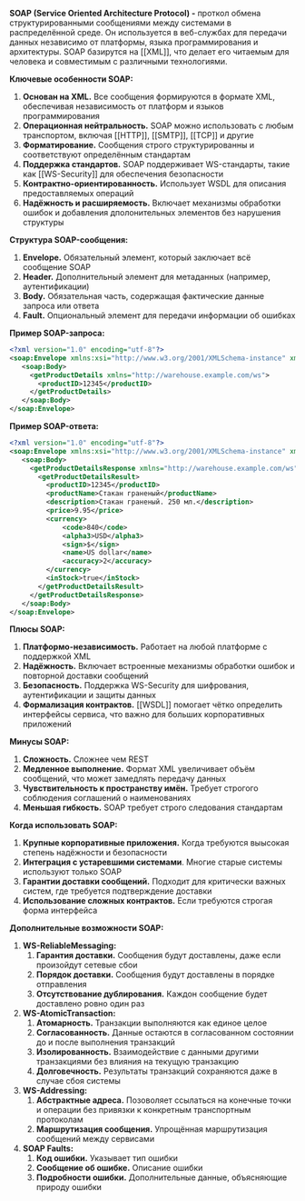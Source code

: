 **SOAP (Service Oriented Architecture Protocol) -** проткол обмена структурированными сообщениями между системами в распределённой среде. Он используется в веб-службах для передачи данных независимо от платформы, языка программирования и архитектуры. SOAP базирутся на [[XML]], что делает его читаемым для человека и совместимым с различными технологиями.

**Ключевые особенности SOAP:**
1) **Основан на XML.** Все сообщения формируются в формате XML, обеспечивая независимость от платформ и языков программирования
2) **Операционная нейтральность.** SOAP можно использовать с любым транспортом, включая [[HTTP]], [[SMTP]], [[TCP]] и другие
3) **Форматирование.** Сообщения строго структурированны и соответствуют определённым стандартам
4) **Поддержка стандартов.** SOAP поддерживает WS-стандарты, такие как [[WS-Security]] для обеспечения безопасности
5) **Контрактно-ориентированность.** Использует WSDL для описания предоставляемых операций
6) **Надёжность и расширяемость.** Включает механизмы обработки ошибок и добавления дполонительных элементов без нарушения структуры

**Структура SOAP-сообщения:**
1) **Envelope.** Обязательный элемент, который заключает всё сообщение SOAP
2) **Header.** Дополнительный элемент для метаданных (например, аутентификации)
3) **Body.** Обязательная часть, содержащая фактические данные запроса или ответа
4) **Fault.** Опциональный элемент для передачи информации об ошибках

**Пример SOAP-запроса:**
``` xml
<?xml version="1.0" encoding="utf-8"?>
<soap:Envelope xmlns:xsi="http://www.w3.org/2001/XMLSchema-instance" xmlns:xsd="http://www.w3.org/2001/XMLSchema" xmlns:soap="http://schemas.xmlsoap.org/soap/envelope/">
   <soap:Body>
     <getProductDetails xmlns="http://warehouse.example.com/ws">
       <productID>12345</productID>
     </getProductDetails>
   </soap:Body>
</soap:Envelope>
```

**Пример SOAP-ответа:**
``` xml
<?xml version="1.0" encoding="utf-8"?>
<soap:Envelope xmlns:xsi="http://www.w3.org/2001/XMLSchema-instance" xmlns:xsd="http://www.w3.org/2001/XMLSchema" xmlns:soap="http://schemas.xmlsoap.org/soap/envelope/">
   <soap:Body>
     <getProductDetailsResponse xmlns="http://warehouse.example.com/ws">
       <getProductDetailsResult>
         <productID>12345</productID>
         <productName>Стакан граненый</productName>
         <description>Стакан граненый. 250 мл.</description>
         <price>9.95</price>
         <currency>
             <code>840</code>
             <alpha3>USD</alpha3>
             <sign>$</sign>
             <name>US dollar</name>
             <accuracy>2</accuracy>
         </currency>
         <inStock>true</inStock>
       </getProductDetailsResult>
     </getProductDetailsResponse>
   </soap:Body>
</soap:Envelope>
```

**Плюсы SOAP:**
1) **Платформо-независимость.** Работает на любой платформе с поддержкой XML
2) **Надёжность.** Включает встроенные механизмы обработки ошибок и повторной доставки сообщений
3) **Безопасность.** Поддержка WS-Security для шифрования, аутентификации и защиты данных
4) **Формализация контрактов.** [[WSDL]] помогает чётко определить интерфейсы сервиса, что важно для больших корпоративных приложений

**Минусы SOAP:**
1) **Сложность.** Сложнее чем REST
2) **Медленное выполнение.** Формат XML увеличивает объём сообщений, что может замедлять передачу данных
3) **Чувствительность к пространству имён.** Требует строгого соблюдения соглашений о наименованиях
4) **Меньшая гибкость.** SOAP требует строго следования стандартам

**Когда использовать SOAP:**
1) **Крупные корпоративные приложения.** Когда требуются выысокая степень надёжности и безопасности
2) **Интеграция с устаревшими системами**. Многие старые системы используют только SOAP
3) **Гарантии доставки сообщений.** Подходит для критически важных систем, где требуется подтверждение доставки
4) **Использование сложных контрактов.** Если требуются строгая форма интерфейса

**Дополнительные возможности SOAP:**
1) **WS-ReliableMessaging:**
	1) **Гарантия доставки.** Сообщения будут доставлены, даже если произойдут сетевые сбои
	2) **Порядок доставки.** Сообщения будут доставлены в порядке отправления
	3) **Отсутствование дублирования.** Каждон сообщение будет доставлено ровно один раз
2) **WS-AtomicTransaction:**
	1) **Атомарность.** Транзакции выполняются как единое целое
	2) **Согласованность.** Данные остаются в согласованном состоянии до и после выполнения транзакций
	3) **Изолированность.** Взаимодействие с данными другими транзакциями без влияния на текущую транзакцию
	4) **Долговечность.** Результаты транзакций сохраняются даже в случае сбоя системы
3) **WS-Addressing:**
	1) **Абстрактные адреса.** Позоволяет ссылаться на конечные точки и операции без привязки к конкретным транспортным протоколам
	2) **Маршрутизация сообщения.** Упрощённая маршрутизация сообщений между сервисами
4) **SOAP Faults:**
	1) **Код ошибки.** Указывает тип ошибки
	2) **Сообщение об ошибке.** Описание ошибки
	3) **Подробности ошибки.** Дополнительные данные, объясняющие природу ошибки
